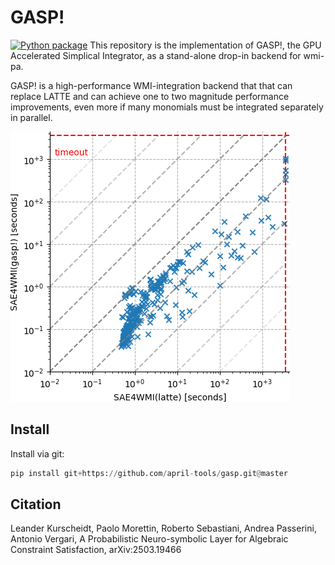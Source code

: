 # GASP!
[![Python package](https://github.com/april-tools/gasp/actions/workflows/python-package.yml/badge.svg)](https://github.com/april-tools/gasp/actions/workflows/python-package.yml)
This repository is the implementation of GASP!, the GPU Accelerated Simplical Integrator, as a stand-alone drop-in backend for wmi-pa.

GASP! is a high-performance WMI-integration backend that that can replace LATTE and can achieve one to two magnitude performance improvements, even more if many monomials must be integrated separately in parallel.

![gasp_vs_latte](imgs/scatter.png)

## Install

Install via git:

```python
pip install git+https://github.com/april-tools/gasp.git@master
```

## Citation

Leander Kurscheidt, Paolo Morettin, Roberto Sebastiani, Andrea Passerini, Antonio Vergari, A Probabilistic Neuro-symbolic Layer for Algebraic Constraint Satisfaction, arXiv:2503.19466